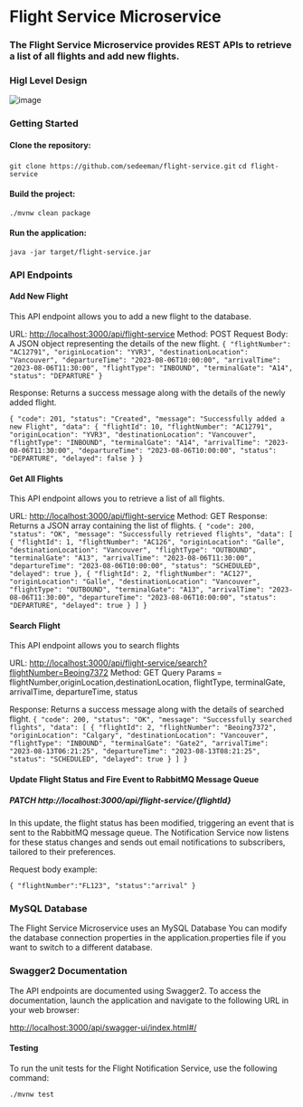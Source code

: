 # Flight Service Microservice

### The Flight Service Microservice provides  REST APIs to retrieve a list of all flights and add new flights.

### Higl Level Design

![image](https://github.com/sedeeman/flight-service/assets/119731054/65b6d6b4-8483-4867-af22-a53121f6f3ef)


### Getting Started

#### Clone the repository:
`git clone https://github.com/sedeeman/flight-service.git`
`cd flight-service`

#### Build the project:
`./mvnw clean package`

#### Run the application:
`java -jar target/flight-service.jar`

### API Endpoints

#### Add New Flight
This API endpoint allows you to add a new flight to the database.

URL: [http://localhost:3000/api/flight-service](http://localhost:3000/api/flight-service)
Method: POST
Request Body: A JSON object representing the details of the new flight.
`{
"flightNumber": "AC12791",
"originLocation": "YVR3",
"destinationLocation": "Vancouver",
"departureTime": "2023-08-06T10:00:00",
"arrivalTime": "2023-08-06T11:30:00",
"flightType": "INBOUND",
"terminalGate": "A14",
"status": "DEPARTURE"
}`

Response: Returns a success message along with the details of the newly added flight.

`{
"code": 201,
"status": "Created",
"message": "Successfully added a new Flight",
"data": {
"flightId": 10,
"flightNumber": "AC12791",
"originLocation": "YVR3",
"destinationLocation": "Vancouver",
"flightType": "INBOUND",
"terminalGate": "A14",
"arrivalTime": "2023-08-06T11:30:00",
"departureTime": "2023-08-06T10:00:00",
"status": "DEPARTURE",
"delayed": false
}
}`

#### Get All Flights
This API endpoint allows you to retrieve a list of all flights.

URL: [http://localhost:3000/api/flight-service](http://localhost:3000/api/flight-service)
Method: GET
Response: Returns a JSON array containing the list of flights.
`{
"code": 200,
"status": "OK",
"message": "Successfully retrieved flights",
"data": [
{
"flightId": 1,
"flightNumber": "AC126",
"originLocation": "Galle",
"destinationLocation": "Vancouver",
"flightType": "OUTBOUND",
"terminalGate": "A13",
"arrivalTime": "2023-08-06T11:30:00",
"departureTime": "2023-08-06T10:00:00",
"status": "SCHEDULED",
"delayed": true
},
{
"flightId": 2,
"flightNumber": "AC127",
"originLocation": "Galle",
"destinationLocation": "Vancouver",
"flightType": "OUTBOUND",
"terminalGate": "A13",
"arrivalTime": "2023-08-06T11:30:00",
"departureTime": "2023-08-06T10:00:00",
"status": "DEPARTURE",
"delayed": true
}
]
}`

#### Search Flight
This API endpoint allows you to search flights

URL: [http://localhost:3000/api/flight-service/search?flightNumber=Beoing7372](http://localhost:3000/api/flight-service/search?flightNumber=Beoing7372)
Method: GET
Query Params = flightNumber,originLocation,destinationLocation, flightType, terminalGate, arrivalTime, departureTime, status


Response: Returns a success message along with the details of searched flight.
`{
"code": 200,
"status": "OK",
"message": "Successfully searched flights",
"data": [
{
"flightId": 2,
"flightNumber": "Beoing7372",
"originLocation": "Calgary",
"destinationLocation": "Vancouver",
"flightType": "INBOUND",
"terminalGate": "Gate2",
"arrivalTime": "2023-08-13T06:21:25",
"departureTime": "2023-08-13T08:21:25",
"status": "SCHEDULED",
"delayed": true
}
]
}`

#### Update Flight Status and Fire Event to RabbitMQ Message Queue

##### PATCH http://localhost:3000/api/flight-service/{flightId}

In this update, the flight status has been modified, triggering an event that is sent to the RabbitMQ message queue. The Notification Service now listens for these status changes and sends out email notifications to subscribers, tailored to their preferences.

Request body example:

`{
"flightNumber":"FL123",
"status":"arrival"
}`

### MySQL Database
The Flight Service Microservice uses an MySQL Database You can modify the database connection properties in the application.properties file if you want to switch to a different database.

### Swagger2 Documentation
The API endpoints are documented using Swagger2. To access the documentation, launch the application and navigate to the following URL in your web browser:

[http://localhost:3000/api/swagger-ui/index.html#/](http://localhost:3000/api/swagger-ui/index.html#/)

#### Testing
To run the unit tests for the Flight Notification Service, use the following command:

`./mvnw test`
